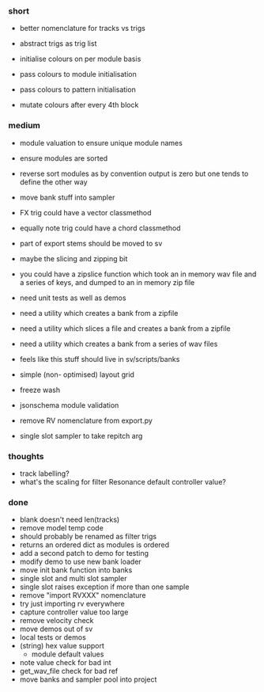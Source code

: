 ### short

- better nomenclature for tracks vs trigs
- abstract trigs as trig list

- initialise colours on per module basis
- pass colours to module initialisation
- pass colours to pattern initialisation
- mutate colours after every 4th block 

### medium

- module valuation to ensure unique module names 
- ensure modules are sorted
- reverse sort modules as by convention output is zero but one tends to define the other way
- move bank stuff into sampler
- FX trig could have a vector classmethod
- equally note trig could have a chord classmethod 
- part of export stems should be moved to sv
- maybe the slicing and zipping bit 
- you could have a zipslice function which took an in memory wav file and a series of keys, and dumped to an in memory zip file
- need unit tests as well as demos 
- need a utility which creates a bank from a zipfile
- need a utility which slices a file and creates a bank from a zipfile
- need a utility which creates a bank from a series of wav files 
- feels like this stuff should live in sv/scripts/banks 
- simple (non- optimised) layout grid

- freeze wash
- jsonschema module validation
- remove RV nomenclature from export.py
- single slot sampler to take repitch arg

### thoughts

- track labelling?
- what's the scaling for filter Resonance default controller value?

### done

- blank doesn't need len(tracks)
- remove model temp code
- should probably be renamed as filter trigs 
- returns an ordered dict as modules is ordered
- add a second patch to demo for testing 
- modify demo to use new bank loader
- move init bank function into banks
- single slot and multi slot sampler
- single slot raises exception if more than one sample
- remove "import RVXXX" nomenclature
- try just importing rv everywhere
- capture controller value too large
- remove velocity check
- move demos out of sv
- local tests or demos
- (string) hex value support 
  - module default values
- note value check for bad int
- get_wav_file check for bad ref
- move banks and sampler pool into project
